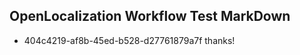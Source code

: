 ## OpenLocalization Workflow Test MarkDown
* 404c4219-af8b-45ed-b528-d27761879a7f 
thanks!<!--HONumber=Mar16_HO2-->

